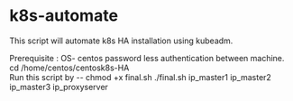 # k8s-automate
This script will automate k8s HA installation using kubeadm.


Prerequisite : OS- centos
              password less authentication between machine.
cd /home/centos/centosk8s-HA               
Run this script by -- 
chmod +x final.sh
./final.sh   ip_master1   ip_master2   ip_master3   ip_proxyserver
